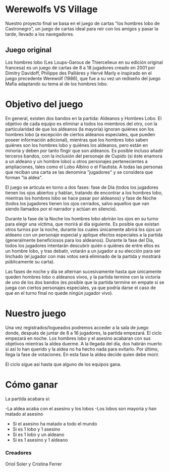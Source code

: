 # Werewolfs VS Village

Nuestro proyecto final se basa en el juego de cartas "los hombres lobo de Castronegro", un juego de cartas ideal para reir con los amigos y pasar la tarde, llevado a los navegadores. 

## Juego original

Los hombres lobo (Les Loups-Garous de Thiercelieux en su edición original francesa) es un juego de cartas de 8 a 18 jugadores creado en 2001 por Dimitry Davidoff, Philippe des Pallières y Hervé Marly e inspirado en el juego precedente Werewolf (1986), que fue a su vez un rediseño del juego Mafia adaptando su tema al de los hombres lobo.

# Objetivo del juego

En general, existen dos bandos en la partida: Aldeanos y Hombres Lobo. El objetivo de cada equipo es eliminar a todos los miembros del otro, con la particularidad de que los aldeanos (la mayoría) ignoran quiénes son los hombres lobo (a excepción de ciertos aldeanos especiales, que pueden poseer información adicional), mientras que los hombres lobo saben quiénes son los hombres lobo y quiénes los aldeanos, pero están en minoría y deben por tanto fingir que son aldeanos. Es posible incluso añadir terceros bandos, con la inclusión del personaje de Cupido (si éste enamora a un aldeano y un hombre lobo) u otros personajes pertenecientes a ampliaciones, tales como el Lobo Albino o el Flautista. A todas las personas que reciban una carta se las denomina "jugadores" y se considera que forman "la aldea".

El juego se articula en torno a dos fases: fase de Día (todos los jugadores tienen los ojos abiertos y hablan, tratando de encontrar a los hombres lobo, mientras los hombres lobo se hace pasar por aldeanos) y fase de Noche (todos los jugadores tienen los ojos cerrados, salvo aquellos que van siendo llamados por el narrador y actúan en silencio).

Durante la fase de la Noche los hombres lobo abrirán los ojos en su turno para elegir una víctima, que morirá al día siguiente. Es posible que existan otros turnos por la noche, durante los cuales únicamente abrirá los ojos un aldeano con un personaje especial y aplique efectos especiales a la partida (generalmente beneficiosos para los aldeanos). Durante la fase del Día, todos los jugadores intentarán descubrir quién o quiénes de entre ellos es un hombre lobo, y tras debatir, votarán a un jugador a su elección para ser linchado (el jugador con más votos será eliminado de la partida y mostrará públicamente su carta).

Las fases de noche y día se alternan sucesivamente hasta que únicamente queden hombres lobo o aldeanos vivos, y la partida termine con la victoria de uno de los dos bandos (es posible que la partida termine en empate si se juega con ciertos personajes especiales, ya que podría darse el caso de que en el turno final no quede ningún jugador vivo).

# Nuestro juego

Una vez registrados/logueados podremos acceder a la sala de juego donde, después de juntar de 8 a 16 jugadores, la partida empezará. 
El ciclo empezará en noche.  Los hombres lobo y el asesino acabaran con sus objetivos mientras la aldea duerme. A la llegada del día, dos habrán muerto si así lo han querido y la aldea no ha hecho nada para evitarlo.
Por último, llega la fase de votaciones. En esta fase la aldea decide quien debe morir.

El ciclo sigue así hasta que alguno de los equipos gana.

# Cómo ganar

La partida acabara si:

-La aldea acaba con el asesino y los lobos
-Los lobos son mayoría y han matado al asesino
- Si el asesino ha matado a todo el mundo
- Si es 1 lobo y 1 asesino
- Si es 1 lobo y un aldeano
- Si es 1 asesino y 1 aldeano

### Creadores

Oriol Soler y Cristina Ferrer
